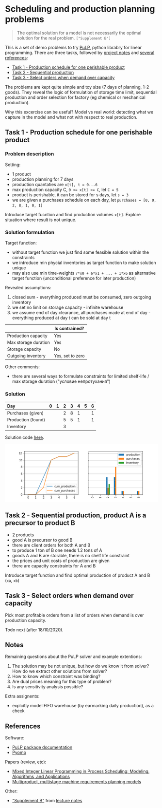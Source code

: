# Scheduling and production planning problems

> The optimal solution for a model is not necessarily the optimal solution for the real problem.
`["Supplement B"]`

This is a set of demo problems to try [PuLP](https://coin-or.github.io/pulp), python librabry for linear programming. There are three tasks, followed by [project notes](#Notes) and [several references](#References):

- [Task 1 - Production schedule for one perishable product](#task1)
- [Task 2 - Sequential production](#task2)
- [Task 3 - Select orders when demand over capacity](#task3)

The problems are kept quite simple and toy size (7 days of planning, 1-2 goods). They reveal 
the logic of formulation of storage time limit, sequential production and order selection for 
factory (eg chemical or mechanical production). 

Why this excercise can be useful? Model vs real world: detecting what we capture in the model and what not with respect to real production.

<a name="task1"></a>

## Task 1 - Production schedule for one perishable product 

### Problem description

Setting:

- 1 product
- production planning for 7 days
- production quantaties are `x[t], t = 0...6`
- max production capacity C, `0 <= x[t] <= C`, let `C = 5`
- product is perishable, it can be stored for s days, let `s = 3`
- we are given a purchases schedule on each day, let `purchases = [0, 0, 2, 8, 1, 0, 1]`

Introduce target fucntion and find production volumes `x[t]`. Explore situation where result is not unique.

### Solution formulation 

Target function:

- without target function we just find some feasible solution within the constraints
- we introduce min phycial inventories as target function to make solution unique
- may also use min time-weights `7*x0 + 6*x1 + ... + 1*x6` as alternative target function (unconditional preference for later production)

Revealed assumptions:

1. closed sum - everything produced must be consumed, zero outgoing inventory
2. we set no limit on storage capacity - infinite warehouse
3. we assume end of day clearance, all purchases made at end of day - everything produced at day t can be sold at day t

|                       | Is contrained?    |
|-----------------------|-------------------|
| Production capacity   | Yes               |
| Max storage duration  | Yes               |
| Storage capacity      | No                |
| Outgoing inventory    | Yes, set to zero  |

Other comments:

- there are several ways to formulate constraints for limited shelf-life / max storage duration  ("условие непротухания")


### Solution

| Day                |   0 |   1 |   2 |   3 |   4 |   5 |   6 |
|:-------------------|----:|----:|----:|----:|----:|----:|----:|
| Purchases (given)  |     |     |   2 |   8 |   1 |     |   1 |
| Production (found) |     |     |   5 |   5 |   1 |     |   1 |
| Inventory          |     |     |   3 |     |     |     |     |

Solution code [here](simple_demo.py).

![](simple_demo.png)

<a name="task2"></a>

## Task 2 - Sequential production, product A is a precursor to product B

- 2 products
- good A is precursor to good B
- there are client orders for both A and B
- to produce 1 ton of B one needs 1.2 tons of A
- goods A and B are storable, there is no shelf life constraint
- the prices and unit costs of production are given
- there are capacity constraints for A and B

Introduce target function and find optimal production of product A and B (`xa`, `xb`)

<a name="task3"></a>

## Task 3 - Select orders when demand over capacity

Pick most profitable orders from a list of orders when demand is over production capacity.

Todo next (after 18/10/2020).

## Notes

Remaining questions about the PuLP solver and example extentions:

1. The solution may be not unique, but how do we know it from solver?
   How do we extract other solutions from solver?
2. How to know which constraint was binding?
3. Are dual prices meaning for this type of problem?
4. Is any sensitivity analysis possible?

Extra assignents:

- explcitly model FIFO warehouse (by earmarking daily production), as a check

## References

Software:

- [PuLP package documentation](https://coin-or.github.io/pulp)
- [Pyomo](https://www.pyomo.org)

Papers (review, etc):

- [Mixed Integer Linear Programming in Process Scheduling: Modeling, Algorithms, and Applications](https://www.google.com/url?sa=t&rct=j&q=&esrc=s&source=web&cd=&cad=rja&uact=8&ved=2ahUKEwjL0N-kxL7sAhUnmYsKHWoxBm0QFjAAegQIAhAC&url=http%3A%2F%2Fcheresearch.engin.umich.edu%2Flin%2Fpublications%2FMixed%2520Integer%2520Linear%2520Programming%2520in%2520Process%2520Scheduling.pdf&usg=AOvVaw1o03XZyPw9rgAH3YG7bJOz)
- [Multiproduct, multistage machine requirements planning models](https://core.ac.uk/download/pdf/81151558.pdf)

Other:

- ["Supplement B"](http://www.uky.edu/~dsianita/300/online/LP.pdf) from [lecture notes](http://www.uky.edu/~dsianita/300/300lecture.html)
